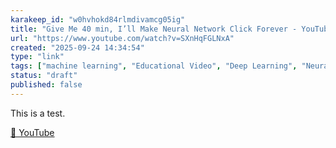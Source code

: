 ```yaml
---
karakeep_id: "w0hvhokd84rlmdivamcg05ig"
title: "Give Me 40 min, I’ll Make Neural Network Click Forever - YouTube"
url: "https://www.youtube.com/watch?v=SXnHqFGLNxA"
created: "2025-09-24 14:34:54"
type: "link"
tags: ["machine learning", "Educational Video", "Deep Learning", "Neural Networks", "Artificial Intelligence"]
status: "draft"
published: false
---
```

This is a test. 

[🔗 YouTube](https://www.youtube.com/watch?v=SXnHqFGLNxA)